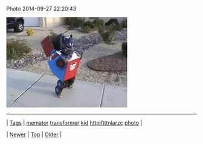 <!--
title: Photo 2014-09-27 22
date: 2020-06-28T15:27:00.386Z
tags: memator, transformer, kid, httpiftttnlarzc, photo
-->


Photo 2014-09-27 22:20:43

![](98582593909-0.gif)

<!--BOTTOM-POST-NAVIGATION-->
---

| [Tags](tags.md) | [memator](tag-memator.md) [transformer](tag-transformer.md) [kid](tag-kid.md) [httpiftttnlarzc](tag-httpiftttnlarzc.md) [photo](tag-photo.md) |

| [Newer](98582385739.md) | [Top](index.md) | [Older](98583261284.md) |